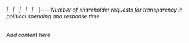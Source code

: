 ###### |   |   |   |   |   ├── Number of shareholder requests for transparency in political spending and response time

*Add content here*